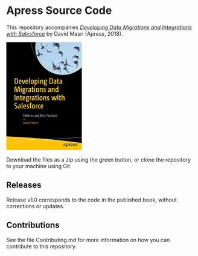 # Apress Source Code



This repository accompanies [*Developing Data Migrations and Integrations with Salesforce*](http://www.apress.com/9781484242087) by David Masri (Apress, 2018).



[comment]: #cover

![Cover image](9781484242087.jpg)



Download the files as a zip using the green button, or clone the repository to your machine using Git.



## Releases



Release v1.0 corresponds to the code in the published book, without corrections or updates.



## Contributions



See the file Contributing.md for more information on how you can contribute to this repository.